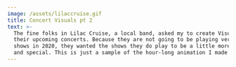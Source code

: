 ```yaml
---
image: /assets/lilaccruise.gif
title: Concert Visuals pt 2
text: >-
  The fine folks in Lilac Cruise, a local band, asked my to create Visuals for
  their upcoming concerts. Because they are not going to be playing very many
  shows in 2020, they wanted the shows they do play to be a little more engaging
  and special. This is just a sample of the hour-long animation I made for them.
---
```


